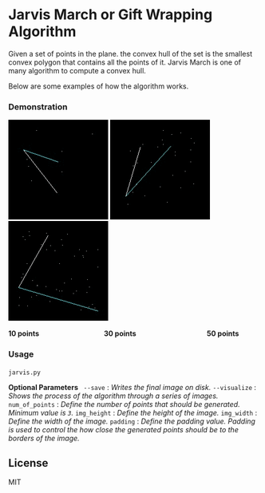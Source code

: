 # Jarvis March or Gift Wrapping Algorithm

Given a set of points in the plane. the convex hull of the set is the smallest convex polygon that contains all the points of it. Jarvis March is one of many algorithm to compute a convex hull. 

Below are some examples of how the algorithm works.

### Demonstration

![10 points](10_points.gif) 
![30 points](30_points.gif) 
![50 points](50_points.gif) 

**10 points** &nbsp;&nbsp;&nbsp;&nbsp;&nbsp;&nbsp;&nbsp;&nbsp;&nbsp;&nbsp;&nbsp;&nbsp;&nbsp;&nbsp;&nbsp;&nbsp;&nbsp;&nbsp;&nbsp;&nbsp;&nbsp;&nbsp;&nbsp;&nbsp;&nbsp;&nbsp;&nbsp;&nbsp;&nbsp;&nbsp;&nbsp;    **30 points** &nbsp;&nbsp;&nbsp;&nbsp;&nbsp;&nbsp;&nbsp;&nbsp;&nbsp;&nbsp;&nbsp;&nbsp;&nbsp;&nbsp;&nbsp;&nbsp;&nbsp;&nbsp;&nbsp;&nbsp;&nbsp;&nbsp;&nbsp;&nbsp;&nbsp;&nbsp;&nbsp;&nbsp;&nbsp;&nbsp;&nbsp;&nbsp;&nbsp;&nbsp; **50 points**
### Usage

` jarvis.py `

**Optional Parameters**
` --save` : _Writes the final image on disk._
`--visualize` : _Shows the process of the algorithm through a series of images._
`num_of_points` : _Define the number of points that should be generated. Minimum value is `3`._
`img_height` : _Define the height of the image._
`img_width` : _Define the width of the image._
`padding` : _Define the padding value. Padding is used to control the how close the generated points should be to the borders of the image._

License
----

MIT
